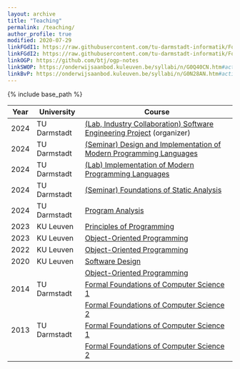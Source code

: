 ```yaml
---
layout: archive
title: "Teaching"
permalink: /teaching/
author_profile: true
modified: 2020-07-29
linkFGdI1: https://raw.githubusercontent.com/tu-darmstadt-informatik/Formale-Grundlagen-der-Informatik-1/master/script/fgdi1-script-logik-erster-stufe-2010-SoSe.pdf
linkFGdI2: https://raw.githubusercontent.com/tu-darmstadt-informatik/Formale-Grundlagen-der-Informatik-2/master/script/fgdi2-script-aussagelogik-2010-SoSe.pdf
linkOGP: https://github.com/btj/ogp-notes
linkSWOP: https://onderwijsaanbod.kuleuven.be/syllabi/n/G0Q40CN.htm#activetab=doelstellingen_idm11972816
linkBvP: https://onderwijsaanbod.kuleuven.be/syllabi/n/G0N28AN.htm#activetab=doelstellingen_idp1592368
---
```


{% include base_path %}

Year | University   | Course  
-----|--------------|--------------------------------------
2024 | TU Darmstadt | [(Lab, Industry Collaboration) Software Engineering Project](https://stg-tud.github.io/sep/) (organizer)
2024 | TU Darmstadt | [(Seminar) Design and Implementation of Modern Programming Languages](https://stg-tud.github.io/DAIMPL-web/index.html#seminar%20(e5fd56a9))
2024 | TU Darmstadt | [(Lab) Implementation of Modern Programming Languages](https://stg-tud.github.io/DAIMPL-web/index.html#project%20(e5fd56a9))
2024 | TU Darmstadt | [(Seminar) Foundations of Static Analysis](https://www.stg.tu-darmstadt.de/teaching_stg/courses_stg/ws_2023/foundations_of_static_analyses_2/foundations_of_static_analyses_4.en.jsp)
2024 | TU Darmstadt | [Program Analysis](https://www.stg.tu-darmstadt.de/teaching_stg/courses_stg/ss_2024/program_analysis_1/program_analysis_ss24.en.jsp)
2023 | KU Leuven    | [Principles of Programming]({{page.linkBvP}})
2023 | KU Leuven    | [Object-Oriented Programming]({{page.linkOGP}})
2022 | KU Leuven    | [Object-Oriented Programming]({{page.linkOGP}})
2020 | KU Leuven    | [Software Design]({{page.linkSWOP}})
     |              | [Object-Oriented Programming]({{page.linkOGP}})
2014 | TU Darmstadt | [Formal Foundations of Computer Science 1]({{page.linkFGdI1}})
     |              | [Formal Foundations of Computer Science 2]({{page.linkFGdI2}})
2013 | TU Darmstadt | [Formal Foundations of Computer Science 1]({{page.linkFGdI1}})
     |              | [Formal Foundations of Computer Science 2]({{page.linkFGdI2}})
